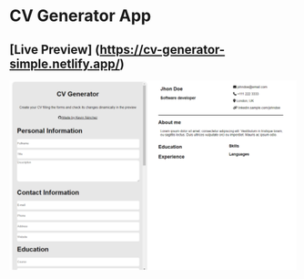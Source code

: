 # CV Generator App

## [Live Preview] (https://cv-generator-simple.netlify.app/)

![Resume Project Demo Picture](assets/preview.png)